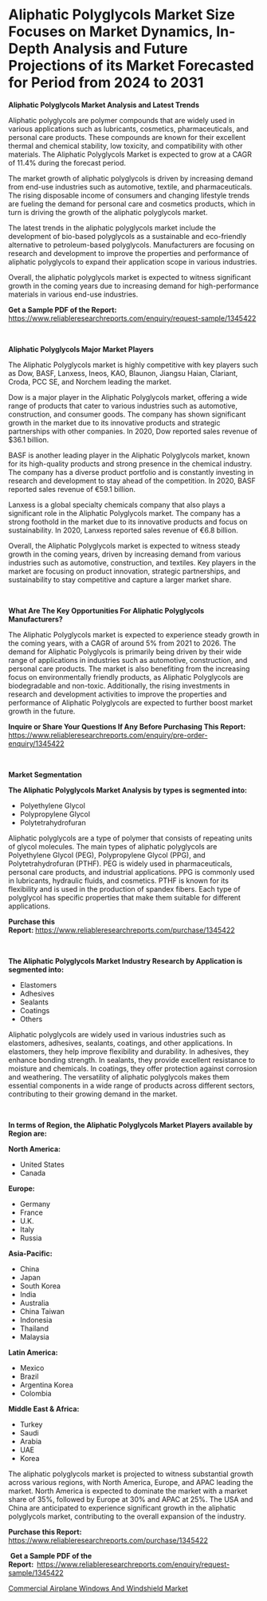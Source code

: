 <p><h1>Aliphatic Polyglycols Market Size Focuses on Market Dynamics, In-Depth Analysis and Future Projections of its Market Forecasted for Period from 2024 to 2031</h1></p><p><strong>Aliphatic Polyglycols Market Analysis and Latest Trends</strong></p>
<p><p>Aliphatic polyglycols are polymer compounds that are widely used in various applications such as lubricants, cosmetics, pharmaceuticals, and personal care products. These compounds are known for their excellent thermal and chemical stability, low toxicity, and compatibility with other materials. The Aliphatic Polyglycols Market is expected to grow at a CAGR of 11.4% during the forecast period.</p><p>The market growth of aliphatic polyglycols is driven by increasing demand from end-use industries such as automotive, textile, and pharmaceuticals. The rising disposable income of consumers and changing lifestyle trends are fueling the demand for personal care and cosmetics products, which in turn is driving the growth of the aliphatic polyglycols market.</p><p>The latest trends in the aliphatic polyglycols market include the development of bio-based polyglycols as a sustainable and eco-friendly alternative to petroleum-based polyglycols. Manufacturers are focusing on research and development to improve the properties and performance of aliphatic polyglycols to expand their application scope in various industries.</p><p>Overall, the aliphatic polyglycols market is expected to witness significant growth in the coming years due to increasing demand for high-performance materials in various end-use industries.</p></p>
<p><strong>Get a Sample PDF of the Report:&nbsp;</strong> <a href="https://www.reliableresearchreports.com/enquiry/request-sample/1345422">https://www.reliableresearchreports.com/enquiry/request-sample/1345422</a></p>
<p>&nbsp;</p>
<p><strong>Aliphatic Polyglycols Major Market Players</strong></p>
<p><p>The Aliphatic Polyglycols market is highly competitive with key players such as Dow, BASF, Lanxess, Ineos, KAO, Blaunon, Jiangsu Haian, Clariant, Croda, PCC SE, and Norchem leading the market. </p><p>Dow is a major player in the Aliphatic Polyglycols market, offering a wide range of products that cater to various industries such as automotive, construction, and consumer goods. The company has shown significant growth in the market due to its innovative products and strategic partnerships with other companies. In 2020, Dow reported sales revenue of $36.1 billion.</p><p>BASF is another leading player in the Aliphatic Polyglycols market, known for its high-quality products and strong presence in the chemical industry. The company has a diverse product portfolio and is constantly investing in research and development to stay ahead of the competition. In 2020, BASF reported sales revenue of €59.1 billion.</p><p>Lanxess is a global specialty chemicals company that also plays a significant role in the Aliphatic Polyglycols market. The company has a strong foothold in the market due to its innovative products and focus on sustainability. In 2020, Lanxess reported sales revenue of €6.8 billion.</p><p>Overall, the Aliphatic Polyglycols market is expected to witness steady growth in the coming years, driven by increasing demand from various industries such as automotive, construction, and textiles. Key players in the market are focusing on product innovation, strategic partnerships, and sustainability to stay competitive and capture a larger market share.</p></p>
<p>&nbsp;</p>
<p><strong>What Are The Key Opportunities For Aliphatic Polyglycols Manufacturers?</strong></p>
<p><p>The Aliphatic Polyglycols market is expected to experience steady growth in the coming years, with a CAGR of around 5% from 2021 to 2026. The demand for Aliphatic Polyglycols is primarily being driven by their wide range of applications in industries such as automotive, construction, and personal care products. The market is also benefiting from the increasing focus on environmentally friendly products, as Aliphatic Polyglycols are biodegradable and non-toxic. Additionally, the rising investments in research and development activities to improve the properties and performance of Aliphatic Polyglycols are expected to further boost market growth in the future.</p></p>
<p><strong>Inquire or Share Your Questions If Any Before Purchasing This Report:</strong> <a href="https://www.reliableresearchreports.com/enquiry/pre-order-enquiry/1345422">https://www.reliableresearchreports.com/enquiry/pre-order-enquiry/1345422</a></p>
<p>&nbsp;</p>
<p><strong>Market Segmentation</strong></p>
<p><strong>The Aliphatic Polyglycols Market Analysis by types is segmented into:</strong></p>
<p><ul><li>Polyethylene Glycol</li><li>Polypropylene Glycol</li><li>Polytetrahydrofuran</li></ul></p>
<p><p>Aliphatic polyglycols are a type of polymer that consists of repeating units of glycol molecules. The main types of aliphatic polyglycols are Polyethylene Glycol (PEG), Polypropylene Glycol (PPG), and Polytetrahydrofuran (PTHF). PEG is widely used in pharmaceuticals, personal care products, and industrial applications. PPG is commonly used in lubricants, hydraulic fluids, and cosmetics. PTHF is known for its flexibility and is used in the production of spandex fibers. Each type of polyglycol has specific properties that make them suitable for different applications.</p></p>
<p><strong>Purchase this Report:&nbsp;</strong><a href="https://www.reliableresearchreports.com/purchase/1345422">https://www.reliableresearchreports.com/purchase/1345422</a></p>
<p>&nbsp;</p>
<p><strong>The Aliphatic Polyglycols Market Industry Research by Application is segmented into:</strong></p>
<p><ul><li>Elastomers</li><li>Adhesives</li><li>Sealants</li><li>Coatings</li><li>Others</li></ul></p>
<p><p>Aliphatic polyglycols are widely used in various industries such as elastomers, adhesives, sealants, coatings, and other applications. In elastomers, they help improve flexibility and durability. In adhesives, they enhance bonding strength. In sealants, they provide excellent resistance to moisture and chemicals. In coatings, they offer protection against corrosion and weathering. The versatility of aliphatic polyglycols makes them essential components in a wide range of products across different sectors, contributing to their growing demand in the market.</p></p>
<p>&nbsp;</p>
<p><strong>In terms of Region, the Aliphatic Polyglycols Market Players available by Region are:</strong></p>
<p>
    <p> <strong> North America: </strong>
        <ul>
            <li>United States</li>
            <li>Canada</li>
        </ul>
        </p> 
    <p> <strong> Europe: </strong>
        <ul>
            <li>Germany</li>
            <li>France</li>
            <li>U.K.</li>
            <li>Italy</li>
            <li>Russia</li>
        </ul>
        </p> 
    <p> <strong> Asia-Pacific: </strong>
        <ul>
            <li>China</li>
            <li>Japan</li>
            <li>South Korea</li>
            <li>India</li>
            <li>Australia</li>
            <li>China Taiwan</li>
            <li>Indonesia</li>
            <li>Thailand</li>
            <li>Malaysia</li>
        </ul>
        </p> 
    <p> <strong> Latin America: </strong>
        <ul>
            <li>Mexico</li>
            <li>Brazil</li>
            <li>Argentina Korea</li>
            <li>Colombia</li>
        </ul>
        </p> 
    <p> <strong> Middle East & Africa: </strong>
        <ul>
            <li>Turkey</li>
            <li>Saudi</li>
            <li>Arabia</li>
            <li>UAE</li>
            <li>Korea</li>
        </ul>
    </p>
    </p>
<p><p>The aliphatic polyglycols market is projected to witness substantial growth across various regions, with North America, Europe, and APAC leading the market. North America is expected to dominate the market with a market share of 35%, followed by Europe at 30% and APAC at 25%. The USA and China are anticipated to experience significant growth in the aliphatic polyglycols market, contributing to the overall expansion of the industry.</p></p>
<p><strong>Purchase this Report: </strong><a href="https://www.reliableresearchreports.com/purchase/1345422">https://www.reliableresearchreports.com/purchase/1345422</a></p>
<p>&nbsp;<strong>Get a Sample PDF of the Report:&nbsp;&nbsp;</strong><a href="https://www.reliableresearchreports.com/enquiry/request-sample/1345422">https://www.reliableresearchreports.com/enquiry/request-sample/1345422</a></p>
<p><strong></strong></p>
<p><p><a href="https://iodized-pantydraco-05c.notion.site/Commercial-Airplane-Windows-And-Windshield-Market-Growth-Market-Trends-COVID-19-Impact-and-Foreca-5d18e5b2aa014c5c946b124702dfa2a2">Commercial Airplane Windows And Windshield Market</a></p></p>